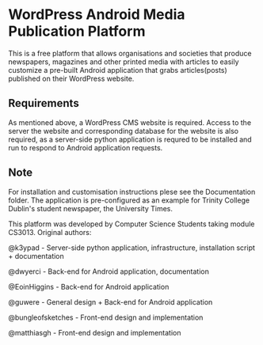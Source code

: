 # WordPress Android Media Publication Platform #
This is a free platform that allows organisations and societies that produce newspapers, magazines and other printed media
with articles to easily customize a pre-built Android application that grabs articles(posts) published on their WordPress
website.

## Requirements ##
As mentioned above, a WordPress CMS website is required. Access to the server the website and corresponding database for
the website is also required, as a server-side python application is requred to be installed and run to respond to Android
application requests.


## Note ##
For installation and customisation instructions plese see the Documentation folder.
The application is pre-configured as an example for Trinity College Dublin's student newspaper, the University Times.

This platform was developed by Computer Science Students taking module CS3013.
Original authors:

@k3ypad - Server-side python application, infrastructure, installation script + documentation

@dwyerci - Back-end for Android application, documentation

@EoinHiggins  - Back-end for Android application

@guwere  - General design + Back-end for Android application

@bungleofsketches  - Front-end design and implementation

@matthiasgh - Front-end design and implementation
